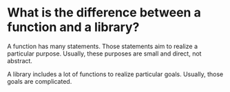 # What is the difference between a function and a library?

A function has many statements. Those statements aim to realize a particular purpose. Usually, these purposes are small and direct, not abstract. 

A library includes a lot of functions to realize particular goals. Usually, those goals are complicated.